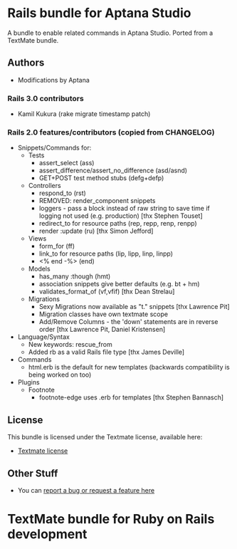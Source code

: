 # Rails bundle for Aptana Studio

A bundle to enable related commands in Aptana Studio. Ported from a TextMate bundle.

## Authors

* Modifications by Aptana

### Rails 3.0 contributors

* Kamil Kukura (rake migrate timestamp patch)

### Rails 2.0 features/contributors (copied from CHANGELOG)

* Snippets/Commands for:
  * Tests
    * assert_select (ass)
    * assert_difference/assert_no_difference (asd/asnd)
    * GET+POST test method stubs (defg+defp)
  * Controllers
    * respond_to (rst)
    * REMOVED: render_component snippets
    * loggers - pass a block instead of raw string to save time if logging not used (e.g. production) [thx Stephen Touset]
    * redirect_to for resource paths (rep, repp, renp, renpp)
    * render :update (ru) [thx Simon Jefford]
  * Views
    * form_for (ff)
    * link_to for resource paths (lip, lipp, linp, linpp)
    * <% end -%> (end)
  * Models
    * has_many :though (hmt)
    * association snippets give better defaults (e.g. bt + hm)
    * validates_format_of (vf,vfif) [thx Dean Strelau]
  * Migrations
    * Sexy Migrations now available as "t." snippets [thx Lawrence Pit]
    * Migration classes have own textmate scope
    * Add/Remove Columns - the 'down' statements are in reverse order [thx Lawrence Pit, Daniel Kristensen]
* Language/Syntax
  * New keywords: rescue_from
  * Added rb as a valid Rails file type [thx James Deville]
* Commands
  * html.erb is the default for new templates (backwards compatibility is being worked on too)
* Plugins
  * Footnote
    * footnote-edge uses .erb for templates [thx Stephen Bannasch]

## License

This bundle is licensed under the Textmate license, available here:

* [Textmate license](http://svn.textmate.org/trunk/LICENSE)

## Other Stuff

* You can [report a bug or request a feature here](http://github.com/aptana/rails.ruble/issues)

# TextMate bundle for Ruby on Rails development